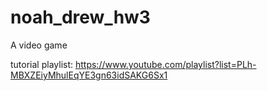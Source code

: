 # noah_drew_hw3
A video game

tutorial playlist: https://www.youtube.com/playlist?list=PLh-MBXZEiyMhulEqYE3gn63idSAKG6Sx1
